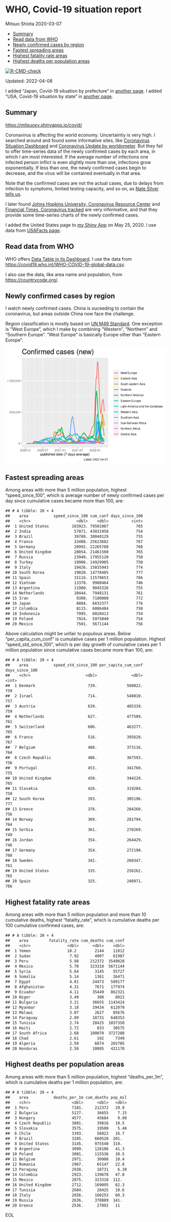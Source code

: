 WHO, Covid-19 situation report
================
Mitsuo Shiota
2020-03-07

-   [Summary](#summary)
-   [Read data from WHO](#read-data-from-who)
-   [Newly confirmed cases by region](#newly-confirmed-cases-by-region)
-   [Fastest spreading areas](#fastest-spreading-areas)
-   [Highest fatality rate areas](#highest-fatality-rate-areas)
-   [Highest deaths per population
    areas](#highest-deaths-per-population-areas)

<!-- badges: start -->

[![R-CMD-check](https://github.com/mitsuoxv/covid/workflows/R-CMD-check/badge.svg)](https://github.com/mitsuoxv/covid/actions)
<!-- badges: end -->

Updated: 2022-04-08

I added “Japan, Covid-19 situation by prefecture” in [another
page](Japan.md). I added “USA, Covid-19 situation by state” in [another
page](USA.md).

## Summary

<https://mitsuoxv.shinyapps.io/covid/>

Coronavirus is affecting the world economy. Uncertaintiy is very high. I
searched around and found some informative sites, like [Coronavirus
Situation
Dashboard](https://who.maps.arcgis.com/apps/opsdashboard/index.html#/c88e37cfc43b4ed3baf977d77e4a0667)
and [Coronavirus Update by
worldometer](https://www.worldometers.info/coronavirus/). But they fail
to offer time-series data of the newly confirmed cases by each area, in
which I am most interested. If the average number of infections one
infected person inflict is even slightly more than one, infections grow
exponentially. If less than one, the newly confirmed cases begin to
decrease, and the virus will be contained eventually in that area.

Note that the confirmed cases are not the actual cases, due to delays
from infection to symptoms, limited testing capacity, and so on, as
[Nate Silver tells
us](https://fivethirtyeight.com/features/coronavirus-case-counts-are-meaningless/).

I later found [Johns Hopkins University, Coronavirus Resource
Center](https://coronavirus.jhu.edu/) and [Financial Times, Coronavirus
tracked](https://www.ft.com/content/a26fbf7e-48f8-11ea-aeb3-955839e06441)
are very informative, and that they provide some time-series charts of
the newly confirmed cases.

I added the United States page to [my Shiny
App](https://mitsuoxv.shinyapps.io/covid/) on May 25, 2020. I use data
from [USAFacts
page](https://usafacts.org/visualizations/coronavirus-covid-19-spread-map/).

## Read data from WHO

WHO offers [Data Table in its Dashboard](https://covid19.who.int/table).
I use the data from
<https://covid19.who.int/WHO-COVID-19-global-data.csv>.

I also use the data, like area name and population, from
<https://countrycode.org/>.

## Newly confirmed cases by region

I watch newly confirmed cases. China is suceeding to contain the
coronavirus, but areas outside China now face the challenge.

Region classification is mostly based on [UN M49
Standard](https://unstats.un.org/unsd/methodology/m49/). One exception
is “West Europe”, which I make by combining “Western”, “Northern” and
“Southern Europe”. “West Europe” is basically Europe other than “Eastern
Europe”.

![](README_files/figure-gfm/chart-1.png)<!-- -->

## Fastest spreading areas

Among areas with more than 5 million population, highest
“speed_since_100”, which is average number of newly confirmed cases per
day since cumulative cases became more than 100, are:

    ## # A tibble: 20 × 4
    ##    area           speed_since_100 cum_conf days_since_100
    ##    <chr>                    <dbl>    <dbl>          <int>
    ##  1 United States          103923. 79501007            765
    ##  2 India                   57071. 43031958            754
    ##  3 Brazil                  39788. 30040129            755
    ##  4 France                  33408. 25623682            767
    ##  5 Germany                 28992. 22265788            768
    ##  6 United Kingdom          28054. 21461560            765
    ##  7 Russia                  23940. 17955120            750
    ##  8 Turkey                  19906. 14929905            750
    ##  9 Italy                   19426. 15035943            774
    ## 10 South Korea             19020. 14778405            777
    ## 11 Spain                   15116. 11578653            766
    ## 12 Vietnam                 13378.  9980464            746
    ## 13 Argentina               11980.  9045326            755
    ## 14 Netherlands             10444.  7948131            761
    ## 15 Iran                     9300.  7180008            772
    ## 16 Japan                    8804.  6832377            776
    ## 17 Colombia                 8115.  6086484            750
    ## 18 Indonesia                7995.  6028413            754
    ## 19 Poland                   7924.  5975040            754
    ## 20 Mexico                   7501.  5671144            756

Above calculation might be unfair to populous areas. Below
“per_capita_cum_conf” is cumulative cases per 1 million population.
Highest “speed_std_since_100”, which is per day growth of cumulative
cases per 1 million population since cumulative cases became more than
100, are:

    ## # A tibble: 20 × 4
    ##    area           speed_std_since_100 per_capita_cum_conf days_since_100
    ##    <chr>                        <dbl>               <dbl>          <int>
    ##  1 Denmark                       739.             560822.            759
    ##  2 Israel                        714.             540810.            757
    ##  3 Austria                       639.             485339.            759
    ##  4 Netherlands                   627.             477509.            761
    ##  5 Switzerland                   606.             463277.            765
    ##  6 France                        516.             395620.            767
    ##  7 Belgium                       488.             373116.            764
    ##  8 Czech Republic                486.             367593.            756
    ##  9 Portugal                      453.             341760.            755
    ## 10 United Kingdom                450.             344220.            765
    ## 11 Slovakia                      426.             319284.            750
    ## 12 South Korea                   393.             305196.            777
    ## 13 Greece                        376.             284260.            756
    ## 14 Norway                        369.             281794.            764
    ## 15 Serbia                        361.             270269.            749
    ## 16 Jordan                        354.             264429.            746
    ## 17 Germany                       354.             272190.            768
    ## 18 Sweden                        342.             260347.            761
    ## 19 United States                 335.             256262.            765
    ## 20 Spain                         325.             248971.            766

## Highest fatality rate areas

Among areas with more than 5 million population and more than 10
cumulative deaths, highest “fatality_rate”, which is cumulative deaths
per 100 cumulative confirmed cases, are:

    ## # A tibble: 20 × 4
    ##    area         fatality_rate cum_deaths cum_conf
    ##    <chr>                <dbl>      <dbl>    <dbl>
    ##  1 Yemen                18.2        2144    11812
    ##  2 Sudan                 7.92       4907    61987
    ##  3 Peru                  5.98     212372  3549028
    ##  4 Mexico                5.70     323318  5671144
    ##  5 Syria                 5.64       3145    55727
    ##  6 Somalia               5.14       1361    26471
    ##  7 Egypt                 4.81      24473   509177
    ##  8 Afghanistan           4.31       7671   177974
    ##  9 Ecuador               4.11      35449   862321
    ## 10 Niger                 3.49        308     8822
    ## 11 Bulgaria              3.21      36655  1143424
    ## 12 Myanmar               3.18      19434   612079
    ## 13 Malawi                3.07       2627    85676
    ## 14 Paraguay              2.89      18731   648353
    ## 15 Tunisia               2.74      28425  1037358
    ## 16 Haiti                 2.72        833    30575
    ## 17 South Africa          2.68     100070  3727208
    ## 18 Chad                  2.61        192     7349
    ## 19 Algeria               2.59       6874   265705
    ## 20 Honduras              2.58      10885   421170

## Highest deaths per population areas

Among areas with more than 5 million population, highest
“deaths_per_1m”, which is cumulative deaths per 1 million population,
are:

    ## # A tibble: 20 × 4
    ##    area           deaths_per_1m cum_deaths pop_mil
    ##    <chr>                  <dbl>      <dbl>   <dbl>
    ##  1 Peru                   7101.     212372   29.9 
    ##  2 Bulgaria               5127.      36655    7.15
    ##  3 Hungary                4577.      45684    9.98
    ##  4 Czech Republic         3801.      39816   10.5 
    ##  5 Slovakia               3575.      19500    5.46
    ##  6 Chile                  3393.      56822   16.7 
    ##  7 Brazil                 3285.     660528  201.  
    ##  8 United States          3145.     975540  310.  
    ##  9 Argentina              3099.     128106   41.3 
    ## 10 Poland                 3001.     115536   38.5 
    ## 11 Belgium                2971.      30908   10.4 
    ## 12 Romania                2967.      65147   22.0 
    ## 13 Paraguay               2938.      18731    6.38
    ## 14 Colombia               2923.     139678   47.8 
    ## 15 Mexico                 2875.     323318  112.  
    ## 16 United Kingdom         2712.     169095   62.3 
    ## 17 Tunisia                2684.      28425   10.6 
    ## 18 Italy                  2656.     160253   60.3 
    ## 19 Russia                 2636.     370889  141.  
    ## 20 Greece                 2536.      27892   11

EOL
